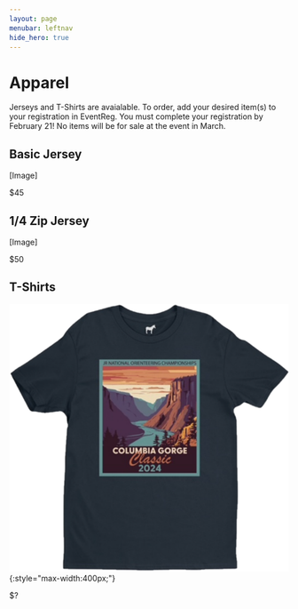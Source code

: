 ```yaml
---
layout: page
menubar: leftnav
hide_hero: true
---
```


# Apparel
Jerseys and T-Shirts are avaialable. To order, add your desired item(s) to your registration in EventReg. You must complete your registration by February 21! No items will be for sale at the event in March.

## Basic Jersey
[Image]

$45

## 1/4 Zip Jersey
[Image]

$50

## T-Shirts
![Event T-Shirt](/assets/img/TShirtTransparent.png){:style="max-width:400px;"}

$?